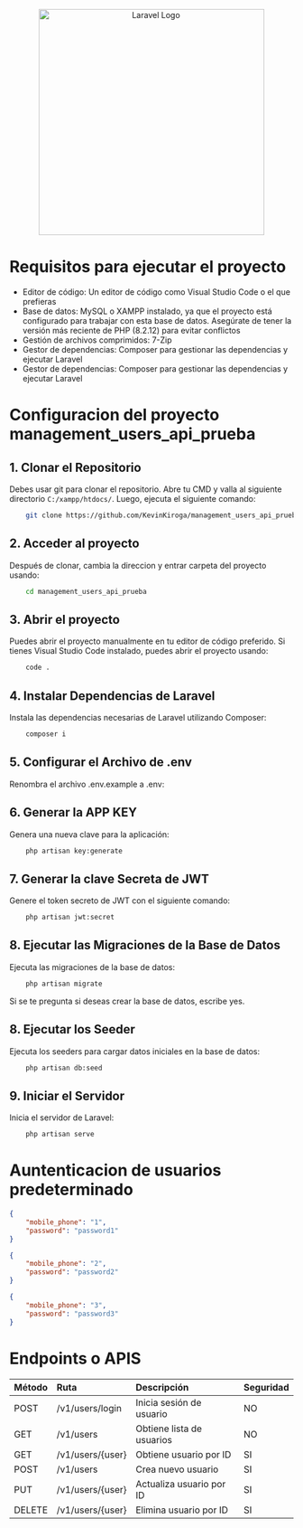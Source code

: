 <p align="center"><a href="https://laravel.com" target="_blank"><img src="https://raw.githubusercontent.com/laravel/art/master/logo-lockup/5%20SVG/2%20CMYK/1%20Full%20Color/laravel-logolockup-cmyk-red.svg" width="400" alt="Laravel Logo"></a></p>
</p>

# Requisitos para ejecutar el proyecto
- Editor de código: Un editor de código como Visual Studio Code o el que prefieras
- Base de datos: MySQL o XAMPP instalado, ya que el proyecto está configurado para trabajar con esta base de datos. Asegúrate de tener la versión más reciente de PHP (8.2.12) para evitar conflictos
- Gestión de archivos comprimidos: 7-Zip
- Gestor de dependencias: Composer para gestionar las dependencias y ejecutar Laravel
- Gestor de dependencias: Composer para gestionar las dependencias y ejecutar Laravel

# Configuracion del proyecto management_users_api_prueba
## 1. Clonar el Repositorio
Debes usar git para clonar el repositorio. Abre tu CMD y valla al siguiente directorio `C:/xampp/htdocs/`. Luego, ejecuta el siguiente comando:
```sh
    git clone https://github.com/KevinKiroga/management_users_api_prueba.git 
```

## 2. Acceder al proyecto
Después de clonar, cambia la direccion y entrar carpeta del proyecto usando:
```sh
    cd management_users_api_prueba
```

## 3. Abrir el proyecto
Puedes abrir el proyecto manualmente en tu editor de código preferido. Si tienes Visual Studio Code instalado, puedes abrir el proyecto usando:
```sh
    code .
```

## 4. Instalar Dependencias de Laravel
Instala las dependencias necesarias de Laravel utilizando Composer:
```sh
    composer i
```

## 5. Configurar el Archivo de .env
Renombra el archivo .env.example a .env:

## 6. Generar la APP KEY
Genera una nueva clave para la aplicación:
```sh
    php artisan key:generate
```

## 7. Generar la clave Secreta de JWT
Genere el token secreto de JWT con el siguiente comando:
```sh
    php artisan jwt:secret
```

## 8. Ejecutar las Migraciones de la Base de Datos
Ejecuta las migraciones de la base de datos:
```sh
    php artisan migrate
```
Si se te pregunta si deseas crear la base de datos, escribe yes.

## 8. Ejecutar los Seeder
Ejecuta los seeders para cargar datos iniciales en la base de datos:
```sh
    php artisan db:seed
```
## 9. Iniciar el Servidor
Inicia el servidor de Laravel:
```sh
    php artisan serve
```

# Auntenticacion de usuarios predeterminado
```json
{
    "mobile_phone": "1",
    "password": "password1"
}

{
    "mobile_phone": "2",
    "password": "password2"
}

{
    "mobile_phone": "3",
    "password": "password3"
}
```


# Endpoints o APIS
| Método | Ruta           | Descripción              | Seguridad |
|:-------|:---------------|:-------------------------|:----------|
| POST   | /v1/users/login | Inicia sesión de usuario | NO        |
| GET    | /v1/users      | Obtiene lista de usuarios| NO        |
| GET    | /v1/users/{user}| Obtiene usuario por ID   | SI        |
| POST   | /v1/users      | Crea nuevo usuario       | SI        |
| PUT    | /v1/users/{user}| Actualiza usuario por ID | SI        |
| DELETE | /v1/users/{user}| Elimina usuario por ID   | SI        |
